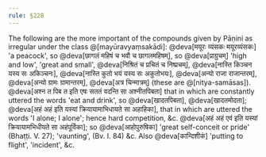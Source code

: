 ```yaml
---
rule: §228
---
```


The following are the more important of the compounds given by Pāṇini as irregular under the class @[mayūravyaṃsakādi]: @deva[मयूरः व्यंसकः मयूरव्यंसकः] 'a peacock', so @deva[छागलं महिषं च भवौ च छागलमहिषम्], so @deva[प्राग्रुचम्] 'high and low', 'great and small', @deva[निश्रितं च प्रचितं च निष्प्रचम्], @deva[नास्ति किञ्चन यस्य सः अकिञ्चनः], @deva[नास्ति कुतो भयं यस्य सः अकुतोभयः], @deva[अन्यो राजा राजान्तरम्], @deva[अन्यो ग्रामः ग्रामान्तरम्], @deva[अत्र चिन्मात्रम्] (these are @[nitya-samāsas]). @deva[अश्न त पिब त इति एषः सततं वदन्ति सा अश्नीतपिबता] that in which are constantly uttered the words 'eat and drink', so @deva[खादतपिबता], @deva[खादतमोदता]; @deva[अहं अहं इति यस्यां क्रियायामाभिधायते सा अहाहिका], that in which are uttered the words 'I alone; I alone'; hence hard competition, &c. @deva[अहं अहं एवं इति यस्यां क्रियायामभिधीयते सा अहंपूर्विका]; so @deva[आहोपुरुषिका] 'great self-conceit or pride' (Bhaṭṭi. V. 27); 'vaunting', (Bv. I. 84) &c. Also @deva[कान्दिशीकं] 'putting to flight', 'incident', &c.
